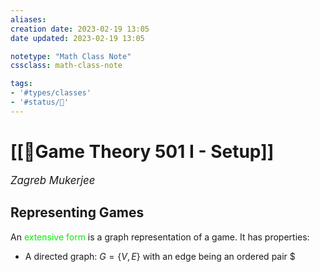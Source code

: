 ```yaml
---
aliases:
creation date: 2023-02-19 13:05
date updated: 2023-02-19 13:05

notetype: "Math Class Note"
cssclass: math-class-note

tags: 
- '#types/classes'
- '#status/🚧'
---
```


# [[🚧Game Theory 501 I - Setup]]
<span style = "font-size:120%"><i >Zagreb Mukerjee </i></span>

## Representing Games

An <font color=gree>extensive form</font> is a graph representation of a game. It has properties: 
- A directed graph: $G = \{ V, E\}$ with an edge being an ordered pair $